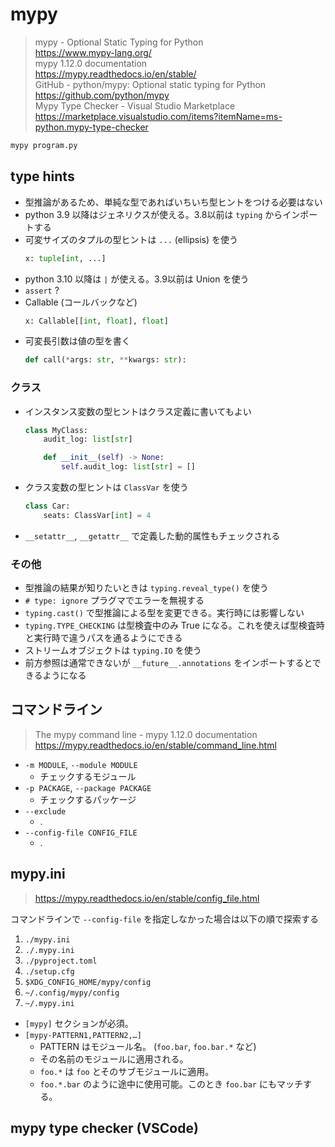 # mypy

> mypy - Optional Static Typing for Python \
> https://www.mypy-lang.org/ \
> mypy 1.12.0 documentation \
> https://mypy.readthedocs.io/en/stable/ \
> GitHub - python/mypy: Optional static typing for Python \
> https://github.com/python/mypy \
> Mypy Type Checker - Visual Studio Marketplace \
> https://marketplace.visualstudio.com/items?itemName=ms-python.mypy-type-checker

```sh
mypy program.py
```

## type hints
- 型推論があるため、単純な型であればいちいち型ヒントをつける必要はない
- python 3.9 以降はジェネリクスが使える。3.8以前は `typing` からインポートする
- 可変サイズのタプルの型ヒントは `...` (ellipsis) を使う
    ```py
    x: tuple[int, ...]
    ```
- python 3.10 以降は `|` が使える。3.9以前は Union を使う
- `assert` ?
- Callable (コールバックなど)
    ```py
    x: Callable[[int, float], float]
    ```
- 可変長引数は値の型を書く
    ```py
    def call(*args: str, **kwargs: str):
    ```

### クラス
- インスタンス変数の型ヒントはクラス定義に書いてもよい
    ```py
    class MyClass:
        audit_log: list[str]

        def __init__(self) -> None:
            self.audit_log: list[str] = []
    ```
- クラス変数の型ヒントは `ClassVar` を使う
    ```py
    class Car:
        seats: ClassVar[int] = 4
    ```
- `__setattr__`, `__getattr__` で定義した動的属性もチェックされる

### その他
- 型推論の結果が知りたいときは `typing.reveal_type()` を使う
- `# type: ignore` プラグマでエラーを無視する
- `typing.cast()` で型推論による型を変更できる。実行時には影響しない
- `typing.TYPE_CHECKING` は型検査中のみ True になる。これを使えば型検査時と実行時で違うパスを通るようにできる
- ストリームオブジェクトは `typing.IO` を使う
- 前方参照は通常できないが `__future__.annotations` をインポートするとできるようになる


## コマンドライン
> The mypy command line - mypy 1.12.0 documentation
> https://mypy.readthedocs.io/en/stable/command_line.html

- `-m MODULE`, `--module MODULE`
  - チェックするモジュール
- `-p PACKAGE`, `--package PACKAGE`
  - チェックするパッケージ
- `--exclude`
  -  .
- `--config-file CONFIG_FILE`
  -  .

## mypy.ini
> https://mypy.readthedocs.io/en/stable/config_file.html

コマンドラインで `--config-file` を指定しなかった場合は以下の順で探索する
1. `./mypy.ini`
2. `./.mypy.ini`
3. `./pyproject.toml`
4. `./setup.cfg`
5. `$XDG_CONFIG_HOME/mypy/config`
6. `~/.config/mypy/config`
7. `~/.mypy.ini`

- `[mypy]` セクションが必須。
- `[mypy-PATTERN1,PATTERN2,…]`
  - PATTERN はモジュール名。 (`foo.bar`, `foo.bar.*` など)
  - その名前のモジュールに適用される。
  - `foo.*` は `foo` とそのサブモジュールに適用。
  - `foo.*.bar` のように途中に使用可能。このとき `foo.bar` にもマッチする。

## mypy type checker (VSCode)

